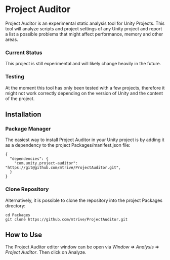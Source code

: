 # Project Auditor
Project Auditor is an experimental static analysis tool for Unity Projects. This tool will analyze scripts and project settings of any Unity project and report a list a possible problems that might affect performance, memory and other areas.

### Current Status
This project is still experimental and will likely change heavily in the future.

### Testing
At the moment this tool has only been tested with a few projects, therefore it might not work correctly depending on the version of Unity and the content of the project. 

## Installation

### Package Manager
The easiest way to install Project Auditor in your Unity project is by adding it as a dependency to the project Packages/manifest.json file:

```
{
  "dependencies": {
    "com.unity.project-auditor": "https://git@github.com/mtrive/ProjectAuditor.git",
  }
}
```

### Clone Repository
Alternatively, it is possible to clone the repository into the project Packages directory:

```
cd Packages
git clone https://github.com/mtrive/ProjectAuditor.git
```

## How to Use
The Project Auditor editor window can be open via *Window => Analysis => Project Auditor*.
Then click on Analyze.
